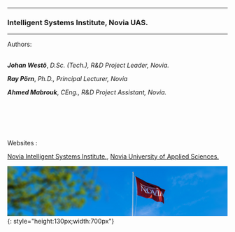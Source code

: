 
---
### Intelligent Systems Institute, Novia UAS.
---
Authors: 
<br>
<br>

 <strong><em>Johan Westö</em></strong>, <em>D.Sc. (Tech.), R&D Project Leader, Novia.</em>

 <strong><em>Ray Pörn</em></strong>, <em>Ph.D., Principal Lecturer, Novia</em>
 
 <strong><em>Ahmed Mabrouk</em></strong>, <em>CEng., R&D Project Assistant, Novia.</em>
<br>
<br>
<br>
<br>
<br>
<br>




Websites : 

 [Novia Intelligent Systems Institute.](https://www.novia.fi/en/intelligentsystems/), [Novia University of Applied Sciences.](https://www.novia.fi)

![Screenshot](img/Novia_flag.PNG){: style="height:130px;width:700px"}